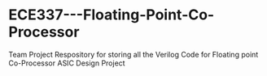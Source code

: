 # ECE337---Floating-Point-Co-Processor
Team Project Respository for storing all the Verilog Code for Floating point Co-Processor ASIC Design Project
